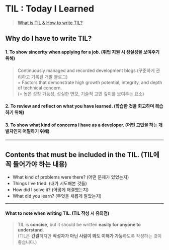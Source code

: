# TIL : Today I Learned
> <a href="https://nbcamp.spartacodingclub.kr/blog/til-제대로-작성하는-방법-til이란-til-작성-이유-3498" target="_blank">What is TIL & How to write TIL?</a>


## Why do I have to write TIL?
#### 1. To show sincerity when applying for a job. (취업 지원 시 성실성을 보여주기 위해)
> Continuously managed and recorded development blogs
> (꾸준하게 관리하고 기록된 개발 블로그)  
= Factors that demonstrate high growth potential, integrity, and depth of technical concern.  
(= 높은 성장 가능성, 성실한 면모, 기술적 고민 깊이를 보여주는 요소)


#### 2. To review and reflect on what you have learned. (학습한 것을 회고하며 복습하기 위해)
#### 3. To show what kind of concerns I have as a developer. (어떤 고민을 하는 개발자인지 어필하기 위해)
---
## Contents that must be included in the TIL. (TIL에 꼭 들어가야 하는 내용)  
  - What kind of problems were there? (어떤 문제가 있었는지)
  - Things I've tried. (내가 시도해본 것들)
  - How did I solve it? (어떻게 해결했는지)
  - What did you learn? (무엇을 새롭게 알았는지)
---
#### What to note when writing TIL. (TIL 작성 시 유의점)
> TIL is <b>concise</b>, but it should be written <b>easily for anyone to understand</b>.  
(TIL은 <b>간결</b>하지만 <b>작성자가 아닌 사람이 봐도 이해가 가능</b>하도록 작성하는 것이 좋습니다.)
